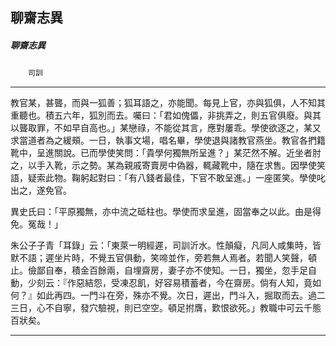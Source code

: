 

## 聊齋志異

##### 聊齋志異
　　`司訓`

* * *

教官某，甚聾，而與一狐善；狐耳語之，亦能聞。每見上官，亦與狐俱，人不知其重聽也。積五六年，狐別而去。囑曰：「君如傀儡，非挑弄之，則五官俱廢。與其以聾取罪，不如早自高也。」某戀祿，不能從其言，應對屢乖。學使欲逐之，某又求當道者為之緩頰。一日，執事文場，唱名畢，學使退與諸教官燕坐。教官各捫籍靴中，呈進關說。已而學使笑問：「貴學何獨無所呈進？」某茫然不解。近坐者肘之，以手入靴，示之勢。某為親戚寄賣房中偽器，輒藏靴中，隨在求售。因學使笑語，疑索此物。鞠躬起對曰：「有八錢者最佳，下官不敢呈進。」一座匿笑。學使叱出之，遂免官。

異史氏曰：「平原獨無，亦中流之砥柱也。學使而求呈進，固當奉之以此。由是得免。冤哉！」

朱公子子青「耳錄」云：「東萊一明經遲，司訓沂水。性顛癡，凡同人咸集時，皆默不語；遲坐片時，不覺五官俱動，笑啼並作，旁若無人焉者。若聞人笑聲，頓止。儉鄙自奉，積金百餘兩，自埋齋房，妻子亦不使知。一日，獨坐，忽手足自動，少刻云：『作惡結怨，受凍忍飢，好容易積蓄者，今在齋房。倘有人知，竟如何？』如此再四。一門斗在旁，殊亦不覺。次日，遲出，門斗入，掘取而去。過二三日，心不自寧，發穴驗視，則已空空。頓足拊膺，歎恨欲死。」教職中可云千態百狀矣。

* * *

